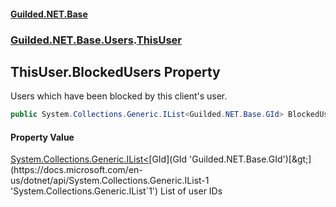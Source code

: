 
#### [Guilded.NET.Base](index 'index')
### [Guilded.NET.Base.Users](index#Guilded_NET_Base_Users 'Guilded.NET.Base.Users').[ThisUser](ThisUser 'Guilded.NET.Base.Users.ThisUser')
## ThisUser.BlockedUsers Property
Users which have been blocked by this client's user.  
```csharp
public System.Collections.Generic.IList<Guilded.NET.Base.GId> BlockedUsers { get; set; }
```

#### Property Value
[System.Collections.Generic.IList&lt;](https://docs.microsoft.com/en-us/dotnet/api/System.Collections.Generic.IList-1 'System.Collections.Generic.IList`1')[GId](GId 'Guilded.NET.Base.GId')[&gt;](https://docs.microsoft.com/en-us/dotnet/api/System.Collections.Generic.IList-1 'System.Collections.Generic.IList`1')
List of user IDs
